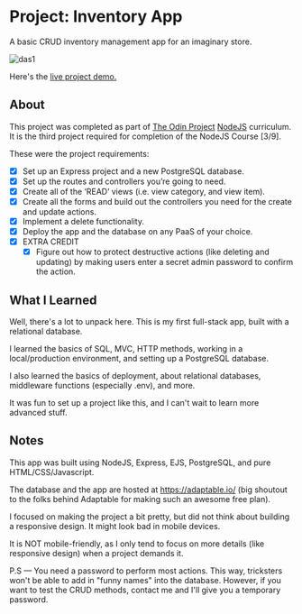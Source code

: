 Project: Inventory App
=============

A basic CRUD inventory management app for an imaginary store.

![das1](https://github.com/user-attachments/assets/f482c306-7202-49f2-9ada-bb80c2c30ef7)

Here's the [live project demo.](https://odin-node-inventory-app.adaptable.app/)

About
-----

This project was completed as part of [The Odin Project](https://www.theodinproject.com/) [NodeJS](https://www.theodinproject.com/paths/full-stack-javascript/courses/nodejs) curriculum. It is the third project required for completion of the NodeJS Course [3/9].

These were the project requirements:

- [x] Set up an Express project and a new PostgreSQL database.
- [x] Set up the routes and controllers you’re going to need.
- [x] Create all of the ‘READ’ views (i.e. view category, and view item).
- [x] Create all the forms and build out the controllers you need for the create and update actions.
- [x] Implement a delete functionality.
- [x] Deploy the app and the database on any PaaS of your choice.
- [x] EXTRA CREDIT
  - [x] Figure out how to protect destructive actions (like deleting and updating) by making users enter a secret admin password to confirm the action.    

What I Learned
-----

Well, there's a lot to unpack here. This is my first full-stack app, built with a relational database. 

I learned the basics of SQL, MVC, HTTP methods, working in a local/production environment, and setting up a PostgreSQL database.

I also learned the basics of deployment, about relational databases, middleware functions (especially .env), and more.

It was fun to set up a project like this, and I can't wait to learn more advanced stuff.

Notes
-----

This app was built using NodeJS, Express, EJS, PostgreSQL, and pure HTML/CSS/Javascript.

The database and the app are hosted at https://adaptable.io/ (big shoutout to the folks behind Adaptable for making such an awesome free plan).

I focused on making the project a bit pretty, but did not think about building a responsive design. It might look bad in mobile devices.

It is NOT mobile-friendly, as I only tend to focus on more details (like responsive design) when a project demands it.

P.S — You need a password to perform most actions. This way, tricksters won't be able to add in "funny names" into the database. However, if you want to test the CRUD methods, contact me and I'll give you a temporary password.





